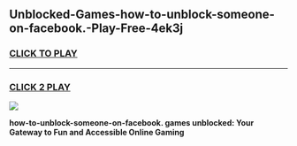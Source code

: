 
## Unblocked-Games-how-to-unblock-someone-on-facebook.-Play-Free-4ek3j
<h3>
<a href="https://premium76.site?title=how-to-unblock-someone-on-facebook.&ref=10A">CLICK TO PLAY</a></h3>
<hr>

<h3>
<a href="https://premium76.site?title=how-to-unblock-someone-on-facebook.&ref=10A">CLICK 2 PLAY</a>
  
</h3>

<a href="https://premium76.site?title=how-to-unblock-someone-on-facebook.&ref=10A"><img src="https://clearcache.store/games.png"></a>


**how-to-unblock-someone-on-facebook. games unblocked: Your Gateway to Fun and Accessible Online Gaming**
